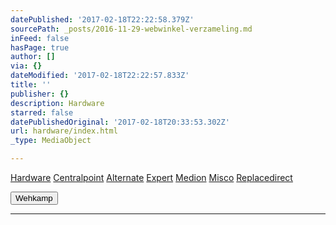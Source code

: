 ```yaml
---
datePublished: '2017-02-18T22:22:58.379Z'
sourcePath: _posts/2016-11-29-webwinkel-verzameling.md
inFeed: false
hasPage: true
author: []
via: {}
dateModified: '2017-02-18T22:22:57.833Z'
title: ''
publisher: {}
description: Hardware
starred: false
datePublishedOriginal: '2017-02-18T20:33:53.302Z'
url: hardware/index.html
_type: MediaObject

---
```

[Hardware][0]
[Centralpoint][1]
[Alternate][2]
[Expert][3]
[Medion][4]
[Misco][5]
[Replacedirect][6]

<button data-role="cta" style="">Wehkamp</button>

---



[0]: https://thegrid.ai/nederlandse-webwinkels/software "Software"
[1]: http://www.centralpoint.nl/tracker/index.php?tt=534_680575_88325_&r=
[2]: http://www.alternate.nl/tt/?tt=904_22575_133761_Alternate&r=
[3]: http://tc.tradetracker.net/?c=5515&m=187261&a=133761&r=&u=
[4]: http://tc.tradetracker.net/?c=3452&m=893025&a=133761&r=&u=
[5]: http://tc.tradetracker.net/?c=5917&m=1001612&a=88590&r=&u=
[6]: http://www.replacedirect.nl/page/startExternal/?tt=4825_935388_133761_&r=